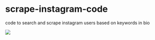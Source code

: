 # scrape-instagram-code
code to search and scrape instagram users based on keywords in bio

<p align="left">
  <img src="https://instagram-brand.com/wp-content/uploads/2016/11/Instagram_AppIcon_Aug2017.png?w=300" />
</p>
